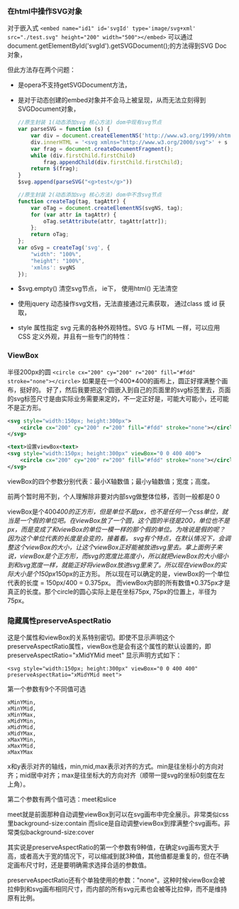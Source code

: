 ### 在html中操作SVG对象

对于嵌入式 `<embed name="id1" id='svgId' type='image/svg+xml' src="./test.svg" height="200" width="500"></embed>`
可以通过document.getElementById('svgId').getSVGDocument();的方法得到SVG Doc对象，

但此方法存在两个问题：

- 是opera不支持getSVGDocument方法，
- 是对于动态创建的embed对象并不会马上被呈现，从而无法立刻得到SVGDocument对象，

    ```js
    //原生封装 1(动态添加svg 核心方法) dom中现有svg节点
    var parseSVG = function (s) {
        var div = document.createElementNS('http://www.w3.org/1999/xhtml', 'div');
        div.innerHTML = '<svg xmlns="http://www.w3.org/2000/svg">' + s + '</svg>';
        var frag = document.createDocumentFragment();
        while (div.firstChild.firstChild)
            frag.appendChild(div.firstChild.firstChild);
        return $(frag);
    }
    $svg.append(parseSVG("<g>test</g>"))

    //原生封装 2(动态添加svg 核心方法) dom中不含svg节点
    function createTag(tag, tagAttr) {
        var oTag = document.createElementNS(svgNS, tag);
        for (var attr in tagAttr) {
            oTag.setAttribute(attr, tagAttr[attr]);
        };
        return oTag;
    };
    var oSvg = createTag('svg', {
        "width": "100%",
        "height": "100%",
        'xmlns': svgNS
    });
    ```

- $svg.empty() 清空svg节点， ie下， 使用html() 无法清空
- 使用jquery 动态操作svg文档，无法直接通过元素获取， 通过class 或 id 获取， 
- style 属性指定 svg 元素的各种外观特性。SVG 与 HTML 一样，可以应用 CSS 定义外观，并且有一些专门的特性：

### ViewBox

半径200px的圆
`<circle cx="200" cy="200" r="200" fill="#fdd" stroke="none"></circle>`
如果是在一个400*400的画布上，圆正好撑满整个画布，挺好的。
好了，然后我要把这个圆嵌入到自己的页面里的svg标签里去，页面的svg标签尺寸是由实际业务需要来定的，不一定正好是，可能大可能小，还可能不是正方形。
```svg
<svg style="width:150px; height:300px">
    <circle cx="200" cy="200" r="200" fill="#fdd" stroke="none"></circle>
</svg>

<text>设置viewBox<text>
<svg style="width:150px; height:300px" viewBox="0 0 400 400">
    <circle cx="200" cy="200" r="200" fill="#fdd" stroke="none"></circle>
</svg>
```
viewBox的四个参数分别代表：最小X轴数值；最小y轴数值；宽度；高度。

前两个暂时用不到，个人理解除非要对内部svg做整体位移，否则一般都是0 0

viewBox是个400*400的正方形，但是单位不是px，也不是任何一个css单位，就当是一个假的单位吧。在viewBox放了一个圆，这个圆的半径是200，单位也不是px，而是变成了和viewBox的单位一模一样的那个假的单位。为啥说是假的呢？因为这个单位代表的长度是会变的，接着看。
svg有个特点，在默认情况下，会调整这个viewBox的大小，让这个viewBox正好能被放进svg里去。拿上面例子来说，viewBox是个正方形，而svg的宽度比高度小，所以就把viewBox的大小缩小到和svg宽度一样，就能正好将viewBox放进svg里来了。所以现在viewBox的实际大小是个150px*150px的正方形。
所以现在可以确定的是，viewBox的一个单位代表的长度 = 150px/400 = 0.375px。
而viewBox内部的所有数值*0.375px才是真正的长度。那个circle的圆心实际上是在坐标75px, 75px的位置上，半径为75px。

### 隐藏属性preserveAspectRatio

这是个属性和viewBox的关系特别密切。即使不显示声明这个preserveAspectRatio属性，viewBox也是会有这个属性的默认设置的，即preserveAspectRatio="xMidYMid meet"
显示声明方式如下：

`<svg style="width:150px; height:300px" viewBox="0 0 400 400" preserveAspectRatio="xMidYMid meet">`
    
第一个参数有9个不同值可选

    xMinYMin,
    xMinYMid,
    xMinYMax,
    xMidYMin,
    xMidYMid,
    xMidYMax,
    xMaxYMin,
    xMaxYMid,
    xMaxYMax

x和y表示对齐的轴线，min,mid,max表示对齐的方式。min是往坐标小的方向对齐；mid居中对齐；max是往坐标大的方向对齐（顺带一提svg的坐标0刻度在左上角）。

第二个参数有两个值可选：meet和slice

meet就是前面那种自动调整viewBox到可以在svg画布中完全展示。非常类似css里background-size:contain 而slice是自动调整viewBox到撑满整个svg画布。非常类似background-size:cover

其实说是preserveAspectRatio的第一个参数有9种值，在确定svg画布宽大于高，或者高大于宽的情况下，可以缩减到就3种值，其他值都是重复的，但在不确定画布尺寸时，还是要明确需求选择合适的参数值。

preserveAspectRatio还有个单独使用的参数："none"。这种时候viewBox会被拉伸到和svg画布相同尺寸，而内部的所有svg元素也会被等比拉伸，而不是维持原有比例。






























